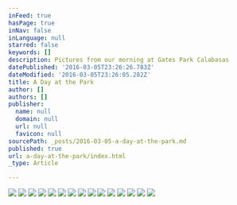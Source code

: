 ```yaml
---
inFeed: true
hasPage: true
inNav: false
inLanguage: null
starred: false
keywords: []
description: Pictures from our morning at Gates Park Calabasas
datePublished: '2016-03-05T23:26:26.783Z'
dateModified: '2016-03-05T23:26:05.282Z'
title: A Day at the Park
author: []
authors: []
publisher:
  name: null
  domain: null
  url: null
  favicon: null
sourcePath: _posts/2016-03-05-a-day-at-the-park.md
published: true
url: a-day-at-the-park/index.html
_type: Article

---
```

![](https://the-grid-user-content.s3-us-west-2.amazonaws.com/10f095e7-2ce1-47e4-b810-93aa6a3544fd.jpg)
![](https://the-grid-user-content.s3-us-west-2.amazonaws.com/ab45f713-b5da-4fb7-bed0-5b943a250377.jpg)
![](https://the-grid-user-content.s3-us-west-2.amazonaws.com/4728e508-ede4-40e2-99d8-3c11edcaec60.jpg)
![](https://the-grid-user-content.s3-us-west-2.amazonaws.com/68ad66d7-6ae1-4c04-bfe6-eac85712a0a0.jpg)
![](https://the-grid-user-content.s3-us-west-2.amazonaws.com/fe4dcec1-1cbd-407d-8c8a-3047ab99c5e0.jpg)
![](https://the-grid-user-content.s3-us-west-2.amazonaws.com/a26bf4b4-bef2-4c25-82d1-d16d6b297a35.jpg)
![](https://the-grid-user-content.s3-us-west-2.amazonaws.com/6e89a55d-b73f-4bbd-96fa-55528691ccc2.jpg)
![](https://the-grid-user-content.s3-us-west-2.amazonaws.com/f584e8e1-89c2-400f-9289-22caec72e878.jpg)
![](https://the-grid-user-content.s3-us-west-2.amazonaws.com/139acaf4-66a0-4021-9b70-31172fe026b0.jpg)
![](https://the-grid-user-content.s3-us-west-2.amazonaws.com/14c4d78d-c67a-47af-8cbe-6f1e4c201e2b.jpg)
![](https://the-grid-user-content.s3-us-west-2.amazonaws.com/7590a7c0-cc03-4fd4-89b7-7cacad3f1234.jpg)
![](https://the-grid-user-content.s3-us-west-2.amazonaws.com/4354c8f4-cbe9-47ce-8e81-f55f07509af4.jpg)
![](https://the-grid-user-content.s3-us-west-2.amazonaws.com/6727dc36-271f-47f3-8166-22519a762285.jpg)
![](https://the-grid-user-content.s3-us-west-2.amazonaws.com/9778279d-fdd9-4284-94c2-77730f3264fa.jpg)
![](https://the-grid-user-content.s3-us-west-2.amazonaws.com/5b231bc3-0807-4aa2-8376-c6ae00ad2754.jpg)